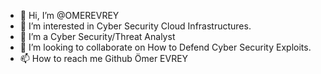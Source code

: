 - 👋 Hi, I’m @OMEREVREY
- 👀 I’m interested in Cyber Security Cloud Infrastructures.
- 🌱 I’m a Cyber Security/Threat Analyst
- 💞️ I’m looking to collaborate on How to Defend Cyber Security Exploits.  
- 📫 How to reach me Github Ömer EVREY

<!---
F1117OMEREVREY/F1117OMEREVREY is a ✨ special ✨ repository because its `README.md` (this file) appears on your GitHub profile.
You can click the Preview link to take a look at your changes.
--->
